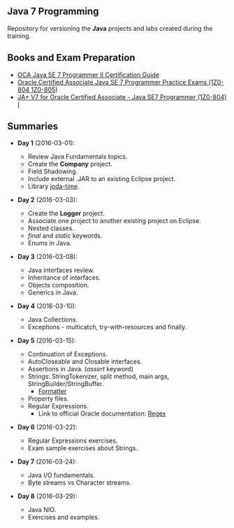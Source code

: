 ## Java 7 Programming
Repository for versioning the **Java** projects and labs created during the training.

## Books and Exam Preparation
* [OCA Java SE 7 Programmer II Certification Guide](http://www.amazon.co.uk/gp/product/161729148X?keywords=java%20se%207%20programmer%20exams&qid=1457035059&ref_=sr_1_5&sr=8-5)
* [Oracle Certified Associate Java SE 7 Programmer Practice Exams (1Z0-804 1Z0-805)](http://www.amazon.co.uk/gp/product/1430247649?keywords=java%20se%207%20programmer%20exams&qid=1457035059&ref_=sr_1_3&sr=8-3)
* [JA+ V7 for Oracle Certified Associate - Java SE7 Programmer (1Z0-804) I](http://enthuware.com/index.php/mock-exams/oracle-certified-professional/ocpjp-7-questions)

## Summaries
* **Day 1** (2016-03-01):
  * Review Java Fundamentals topics.
  * Create the **Company** project.
  * Field Shadowing.
  * Include external .JAR to an existing Eclipse project.
  * Library [joda-time](http://www.joda.org/joda-time/).

* **Day 2** (2016-03-03):
  * Create the **Logger** project.
  * Associate one project to another existing project on Eclipse.
  * Nested classes.
  * *final* and *static* keywords.
  * Enums in Java.

* **Day 3** (2016-03-08):
  * Java interfaces review.
  * Inheritance of interfaces.
  * Objects composition.
  * Generics in Java.

* **Day 4** (2016-03-10):
  * Java Collections.
  * Exceptions - multicatch, try-with-resources and finally.

* **Day 5** (2016-03-15):
  * Continuation of Exceptions.
  * AutoCloseable and Closable interfaces.
  * Assertions in Java. (*assert* keyword)
  * Strings: StringTokenizer, split method, main args, StringBuilder/StringBuffer.
    * [Formatter](https://docs.oracle.com/javase/7/docs/api/java/util/Formatter.html)
  * Property files.
  * Regular Expressions.
    * Link to official Oracle documentation: [Regex](https://docs.oracle.com/javase/tutorial/essential/regex/index.html)

* **Day 6** (2016-03-22):
  * Regular Expressions exercises.
  * Exam sample exercises about Strings.

* **Day 7** (2016-03-24):
  * Java I/O fundamentals.
  * Byte streams vs Character streams.
 
* **Day 8** (2016-03-29):
  * Java NIO.
  * Exercises and examples.

